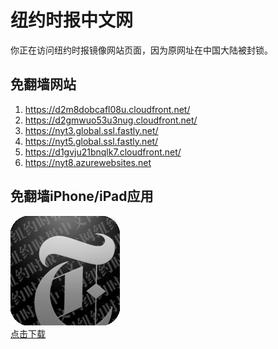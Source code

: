 <h1>纽约时报中文网</h1>
<p>你正在访问纽约时报镜像网站页面，因为原网址在中国大陆被封锁。</p>
<h2>免翻墙网站</h2>
<ol>
<li><a href="https://d2m8dobcafl08u.cloudfront.net/" target="1">https://d2m8dobcafl08u.cloudfront.net/</a></li>
<li><a href="https://d2gmwuo53u3nug.cloudfront.net/" target="2">https://d2gmwuo53u3nug.cloudfront.net/</a></li>
<li><a href="https://nyt3.global.ssl.fastly.net/" target="3">https://nyt3.global.ssl.fastly.net/</a></li>
<li><a href="https://nyt5.global.ssl.fastly.net/" target="4">https://nyt5.global.ssl.fastly.net/</a></li>
<li><a href="https://d1gvju21bnqlk7.cloudfront.net/" target="5">https://d1gvju21bnqlk7.cloudfront.net/</a></li>
<li><a href="https://nyt8.azurewebsites.net" target="6">https://nyt8.azurewebsites.net</a></li>
</ol>
<h2>免翻墙iPhone/iPad应用</h2>
<p>
	<a href="https://itunes.apple.com/cn/app/niu-yue-shi-bao-zhong-wen-wang/id807498298?mt=8">
		<img src="icon175x175.jpeg" />
		<br/>点击下载
	</a>
</p>